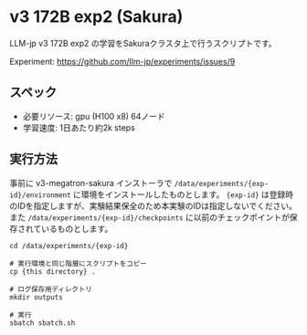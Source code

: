 # v3 172B exp2 (Sakura)

LLM-jp v3 172B exp2 の学習をSakuraクラスタ上で行うスクリプトです。

Experiment: https://github.com/llm-jp/experiments/issues/9

## スペック

* 必要リソース: gpu (H100 x8) 64ノード
* 学習速度: 1日あたり約2k steps

## 実行方法

事前に v3-megatron-sakura インストーラで `/data/experiments/{exp-id}/environment` に環境をインストールしたものとします。
`{exp-id}` は登録時のIDを指定しますが、実験結果保全のため本実験のIDは指定しないでください。
また `/data/experiments/{exp-id}/checkpoints` に以前のチェックポイントが保存されているものとします。

```shell
cd /data/experiments/{exp-id}

# 実行環境と同じ階層にスクリプトをコピー
cp {this directory} .

# ログ保存用ディレクトリ
mkdir outputs

# 実行
sbatch sbatch.sh
```

